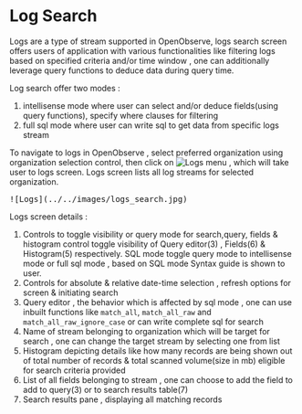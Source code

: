 # Log Search

Logs are a type of stream supported in OpenObserve, logs search screen offers users of application with various functionalities like filtering logs based on specified criteria and/or time window , one can additionally leverage query functions to deduce data during query time.

Log search offer two modes :

1. intellisense mode where user can select and/or deduce fields(using query functions), specify where clauses for filtering
1. full sql mode where user can write sql to get data from specific logs stream

To navigate to logs in OpenObserve , select preferred organization using organization selection control, then click on ![Logs](../../images/logs_menu.jpg) menu , which will take user to logs screen. Logs screen lists all log streams for selected organization.

<kbd>
![Logs](../../images/logs_search.jpg)
</kbd>

Logs screen details :

1. Controls to toggle visibility or query mode for search,query, fields & histogram control toggle visibility of Query editor(3) , Fields(6) & Histogram(5) respectively. SQL mode toggle query mode to intellisense mode or full sql mode , based on SQL mode Syntax guide is shown to user.
1. Controls for absolute & relative date-time selection , refresh options for screen & initiating search
1. Query editor , the behavior which is affected by sql mode , one can use inbuilt functions like `match_all`, `match_all_raw` and `match_all_raw_ignore_case` or can write complete sql for search
1. Name of stream belonging to organization which will be target for search , one can change the target stream by selecting one from list
1. Histogram depicting details like how many records are being shown out of total number of records & total scanned volume(size in mb) eligible for search criteria provided
1. List of all fields belonging to stream , one can choose to add the field to add to query(3) or to search results table(7)
1. Search results pane , displaying all matching records
